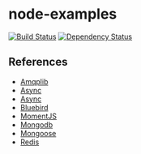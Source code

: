 node-examples
=============
[![Build Status](https://travis-ci.org/LilMeyer/node-examples.svg?branch=master)](https://travis-ci.org/LilMeyer/node-examples)
[![Dependency Status](https://david-dm.org/lilmeyer/node-examples.svg)](https://david-dm.org/lilmeyer/node-examples)

References
---
- [Amqplib](https://github.com/squaremo/amqp.node)
- [Async](https://github.com/caolan/async)
- [Async](https://github.com/caolan/async)
- [Bluebird](https://github.com/petkaantonov/bluebird)
- [MomentJS](http://momentjs.com/docs/)
- [Mongodb](https://github.com/mongodb/node-mongodb-native)
- [Mongoose](http://mongoosejs.com/)
- [Redis](https://github.com/mranney/node_redis)

